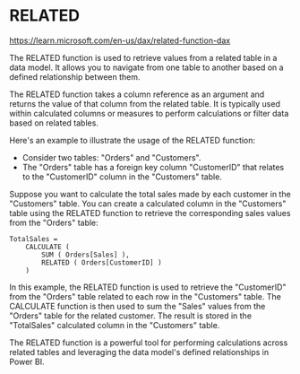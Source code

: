 # RELATED
https://learn.microsoft.com/en-us/dax/related-function-dax

The RELATED function is used to retrieve values from a related table in a data model. 
It allows you to navigate from one table to another based on a defined relationship between them.

The RELATED function takes a column reference as an argument and returns the value of that column from the related table. 
It is typically used within calculated columns or measures to perform calculations or filter data based on related tables.

Here's an example to illustrate the usage of the RELATED function:
- Consider two tables: "Orders" and "Customers".
- The "Orders" table has a foreign key column "CustomerID" that relates to the "CustomerID" column in the "Customers" table.

Suppose you want to calculate the total sales made by each customer in the "Customers" table. 
You can create a calculated column in the "Customers" table using the RELATED function to retrieve the corresponding sales values from the "Orders" table:
```dax
TotalSales =
    CALCULATE (
        SUM ( Orders[Sales] ),
        RELATED ( Orders[CustomerID] )
    )
```
In this example, the RELATED function is used to retrieve the "CustomerID" from the "Orders" table related to each row in the "Customers" table. 
The CALCULATE function is then used to sum the "Sales" values from the "Orders" table for the related customer. 
The result is stored in the "TotalSales" calculated column in the "Customers" table.

The RELATED function is a powerful tool for performing calculations across related tables and leveraging the data model's defined relationships in Power BI.
